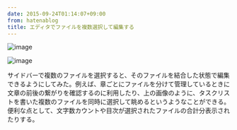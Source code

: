 ```yaml
---
date: 2015-09-24T01:14:07+09:00
from: hatenablog
title: エディタでファイルを複数選択して編集する
---
```


<p><img src="https://cloud.githubusercontent.com/assets/111689/10050769/f1717da0-6258-11e5-820f-69df7b0ada9c.png" alt="image"></p>

<p><img src="https://cloud.githubusercontent.com/assets/111689/10050777/f7319a40-6258-11e5-9bca-737286f30a66.png" alt="image"></p>

<p>サイドバーで複数のファイルを選択すると、そのファイルを結合した状態で編集できるようにしてみた。例えば、章ごとにファイルを分けて管理しているときに文章の前後の繋がりを確認するのに利用したり、上の画像のように、タスクリストを書いた複数のファイルを同時に選択して眺めるというようなことができる。便利な点として、文字数カウントや目次が選択されたファイルの合計分表示されたりする。</p>

